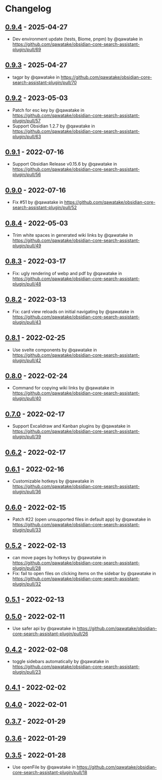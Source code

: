 # Changelog

## [0.9.4](https://github.com/qawatake/obsidian-core-search-assistant-plugin/compare/0.9.3...0.9.4) - 2025-04-27
- Dev environment update (tests, Biome, pnpm) by @qawatake in https://github.com/qawatake/obsidian-core-search-assistant-plugin/pull/69

## [0.9.3](https://github.com/qawatake/obsidian-core-search-assistant-plugin/compare/0.9.2...0.9.3) - 2025-04-27
- tagpr by @qawatake in https://github.com/qawatake/obsidian-core-search-assistant-plugin/pull/70

## [0.9.2](https://github.com/qawatake/obsidian-core-search-assistant-plugin/compare/0.9.1...0.9.2) - 2023-05-03
- Patch for esc key by @qawatake in https://github.com/qawatake/obsidian-core-search-assistant-plugin/pull/57
- Support Obsidian 1.2.7 by @qawatake in https://github.com/qawatake/obsidian-core-search-assistant-plugin/pull/63

## [0.9.1](https://github.com/qawatake/obsidian-core-search-assistant-plugin/compare/0.9.0...0.9.1) - 2022-07-16
- Support Obsidian Release v0.15.6 by @qawatake in https://github.com/qawatake/obsidian-core-search-assistant-plugin/pull/56

## [0.9.0](https://github.com/qawatake/obsidian-core-search-assistant-plugin/compare/0.8.4...0.9.0) - 2022-07-16
- Fix #51 by @qawatake in https://github.com/qawatake/obsidian-core-search-assistant-plugin/pull/52

## [0.8.4](https://github.com/qawatake/obsidian-core-search-assistant-plugin/compare/0.8.3...0.8.4) - 2022-05-03
- Trim white spaces in generated wiki links by @qawatake in https://github.com/qawatake/obsidian-core-search-assistant-plugin/pull/49

## [0.8.3](https://github.com/qawatake/obsidian-core-search-assistant-plugin/compare/0.8.2...0.8.3) - 2022-03-17
- Fix: ugly rendering of webp and pdf by @qawatake in https://github.com/qawatake/obsidian-core-search-assistant-plugin/pull/48

## [0.8.2](https://github.com/qawatake/obsidian-core-search-assistant-plugin/compare/0.8.1...0.8.2) - 2022-03-13
- Fix: card view reloads on initial navigating by @qawatake in https://github.com/qawatake/obsidian-core-search-assistant-plugin/pull/43

## [0.8.1](https://github.com/qawatake/obsidian-core-search-assistant-plugin/compare/0.8.0...0.8.1) - 2022-02-25
- Use svelte components by @qawatake in https://github.com/qawatake/obsidian-core-search-assistant-plugin/pull/42

## [0.8.0](https://github.com/qawatake/obsidian-core-search-assistant-plugin/compare/0.7.0...0.8.0) - 2022-02-24
- Command for copying wiki links by @qawatake in https://github.com/qawatake/obsidian-core-search-assistant-plugin/pull/40

## [0.7.0](https://github.com/qawatake/obsidian-core-search-assistant-plugin/compare/0.6.2...0.7.0) - 2022-02-17
- Support Excalidraw and Kanban plugins by @qawatake in https://github.com/qawatake/obsidian-core-search-assistant-plugin/pull/39

## [0.6.2](https://github.com/qawatake/obsidian-core-search-assistant-plugin/compare/0.6.1...0.6.2) - 2022-02-17

## [0.6.1](https://github.com/qawatake/obsidian-core-search-assistant-plugin/compare/0.6.0...0.6.1) - 2022-02-16
- Customizable hotkeys by @qawatake in https://github.com/qawatake/obsidian-core-search-assistant-plugin/pull/36

## [0.6.0](https://github.com/qawatake/obsidian-core-search-assistant-plugin/compare/0.5.2...0.6.0) - 2022-02-15
- Patch #22 (open unsupported files in default app) by @qawatake in https://github.com/qawatake/obsidian-core-search-assistant-plugin/pull/33

## [0.5.2](https://github.com/qawatake/obsidian-core-search-assistant-plugin/compare/0.5.1...0.5.2) - 2022-02-13
- can move pages by hotkeys by @qawatake in https://github.com/qawatake/obsidian-core-search-assistant-plugin/pull/28
- Fix: fail to open files on clicking items on the sidebar by @qawatake in https://github.com/qawatake/obsidian-core-search-assistant-plugin/pull/32

## [0.5.1](https://github.com/qawatake/obsidian-core-search-assistant-plugin/compare/0.5.0...0.5.1) - 2022-02-13

## [0.5.0](https://github.com/qawatake/obsidian-core-search-assistant-plugin/compare/0.4.2...0.5.0) - 2022-02-11
- Use safer api by @qawatake in https://github.com/qawatake/obsidian-core-search-assistant-plugin/pull/26

## [0.4.2](https://github.com/qawatake/obsidian-core-search-assistant-plugin/compare/0.4.1...0.4.2) - 2022-02-08
- toggle sidebars automatically by @qawatake in https://github.com/qawatake/obsidian-core-search-assistant-plugin/pull/23

## [0.4.1](https://github.com/qawatake/obsidian-core-search-assistant-plugin/compare/0.4.0...0.4.1) - 2022-02-02

## [0.4.0](https://github.com/qawatake/obsidian-core-search-assistant-plugin/compare/0.3.7...0.4.0) - 2022-02-01

## [0.3.7](https://github.com/qawatake/obsidian-core-search-assistant-plugin/compare/0.3.6...0.3.7) - 2022-01-29

## [0.3.6](https://github.com/qawatake/obsidian-core-search-assistant-plugin/compare/0.3.5...0.3.6) - 2022-01-29

## [0.3.5](https://github.com/qawatake/obsidian-core-search-assistant-plugin/compare/0.3.3...0.3.5) - 2022-01-28
- Use openFile by @qawatake in https://github.com/qawatake/obsidian-core-search-assistant-plugin/pull/18
